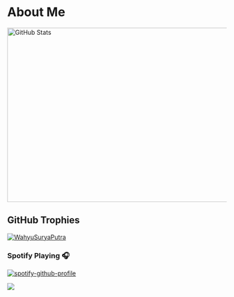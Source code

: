 # About Me
<img src="https://github-stats-alpha.vercel.app/api?username=WahyuSuryaPutra&cc=000&tc=fff&ic=fff&bc=000" alt="GitHub Stats" width="1500" height="400">


## GitHub Trophies
<p align="left"> <a href="https://github.com/ryo-ma/github-profile-trophy"><img src="https://github-profile-trophy.vercel.app/?username=WahyuSuryaPutra" alt="WahyuSuryaPutra" /></a> </p>


### Spotify Playing 🎧

[![spotify-github-profile](https://spotify-github-profile.vercel.app/api/view?uid=rivalakmal10&cover_image=false&theme=default&show_offline=true&background_color=121212&interchange=true&bar_color_cover=true)](https://spotify-github-profile.vercel.app/api/view?uid=rivalakmal10&redirect=true)



<!--horizontal divider(gradiant)-->
<img src="https://user-images.githubusercontent.com/73097560/115834477-dbab4500-a447-11eb-908a-139a6edaec5c.gif">
